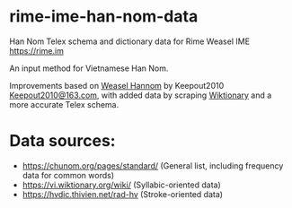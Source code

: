 # rime-ime-han-nom-data
Han Nom Telex schema and dictionary data for Rime Weasel IME https://rime.im

An input method for Vietnamese Han Nom.

Improvements based on [Weasel Hannom](https://chinese.com.vn/weasel-hannom.html) by Keepout2010 <Keepout2010@163.com>, with added data by scraping [Wiktionary](https://www.wiktionary.org) and a more accurate Telex schema.

# Data sources:
- https://chunom.org/pages/standard/ (General list, including frequency data for common words)
- https://vi.wiktionary.org/wiki/ (Syllabic-oriented data)
- https://hvdic.thivien.net/rad-hv (Stroke-oriented data)
